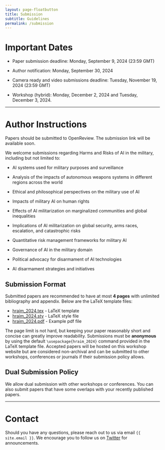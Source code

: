 ```yaml
---
layout: page-floatbutton
title: Submission
subtitle: Guidelines
permalink: /submission
---
```

# Important Dates
<!-- add Update dates -->
- Paper submission deadline: Monday, September 9, 2024 (23:59 GMT)

- Author notification: Monday, September 30, 2024

- Camera ready and video submissions deadline: Tuesday, November 19, 2024 (23:59 GMT)

- Workshop (hybrid): Monday, December 2, 2024 and Tuesday, December 3, 2024.

---

# Author Instructions
Papers should be submitted to OpenReview. The submission link will be available soon.

<!-- add instrcutions -->
<!-- Please use the -->
We welcome submissions regarding Harms and Risks of AI in the military, including but not limited to:

- AI systems used for military purposes and surveillance

- Analysis of the impacts of autonomous weapons systems in different regions across the world

- Ethical and philosophical perspectives on the military use of AI

- Impacts of military AI on human rights

- Effects of AI militarization on marginalized communities and global inequalities

- Implications of AI militarization on global security, arms races, escalation, and catastrophic risks

- Quantitative risk management frameworks for military AI

- Governance of AI in the military domain

- Political advocacy for disarmament of AI technologies

- AI disarmament strategies and initiatives

<!-- Authors of accepted papers are invited to present their work in the form of a poster during the workshop days or to submit a pre-recorded video -->

## Submission Format
Submitted papers are recommended to have at most **4 pages** with unlimited bibliography and appendix. Below are the LaTeX template files:

- <a href="https://www.harms-risks-ai-military.org/assets/author_templates/hraim_2024.tex">hraim_2024.tex</a> - LaTeX template
- <a href="https://www.harms-risks-ai-military.org/assets/author_templates/hraim_2024.sty">hraim_2024.sty</a> - LaTeX style file
- <a href="https://www.harms-risks-ai-military.org/assets/author_templates/hraim_2024.pdf">hraim_2024.pdf</a> - Example pdf file

The page limit is not hard, but keeping your paper reasonably short and concise can greatly improve readability. Submissions must be **anonymous** by using the default `\usepackage{hraim_2024}` command provided in the LaTeX template file. Accepted papers will be hosted on this workshop website but are considered non-archival and can be submitted to other workshops, conferences or journals if their submission policy allows.  

## Dual Submission Policy
We allow dual submission with other workshops or conferences. You can also submit papers that have some overlaps with your recently published papers.

---

# Contact
Should you have any questions, please reach out to us via email `{{ site.email }}`. We encourage you to follow us on [Twitter](https://twitter.com/harmsrisksaimilitary) for announcements.

